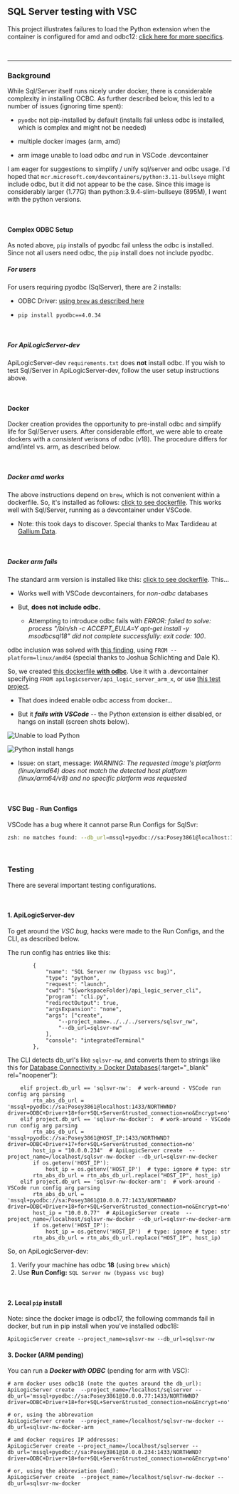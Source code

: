 ## SQL Server testing with VSC

This project illustrates failures to load the Python extension when the container is configured for amd and odbc12: [click here for more specifics](#docker-arm-fails).

&nbsp;

---

### Background

While Sql/Server itself runs nicely under docker, there is considerable complexity in installing OCBC.  As further described below, this led to a number of issues (ignoring time spent):

* `pyodbc` not pip-installed by default (installs fail unless odbc is installed, which is complex and might not be needed)

* multiple docker images (arm, amd)

* arm image unable to load odbc *and* run in VSCode .devcontainer

I am eager for suggestions to simplify / unify sql/server and odbc usage.  I'd hoped that `mcr.microsoft.com/devcontainers/python:3.11-bullseye` might include odbc, but it did not appear to be the case.  Since this image is considerably larger (1.77G) than python:3.9.4-slim-bullseye (895M), I went with the python versions.

&nbsp;

#### Complex ODBC Setup

As noted above, `pip` installs of pyodbc fail unless the odbc is installed.  Since not all users need odbc, the `pip` install does not include pyodbc.

##### For users

For users requiring pyodbc (SqlServer), there are 2 installs:

* ODBC Driver: [using `brew` as described here](../install-pyodbc)

* `pip install pyodbc==4.0.34`

&nbsp;

##### For ApiLogicServer-dev

ApiLogicServer-dev `requirements.txt` does **not** install odbc.  If you wish to test Sql/Server in ApiLogicServer-dev, follow the user setup instructions above.

&nbsp;

#### Docker

Docker creation provides the opportunity to pre-install odbc and simplify life for Sql/Server users.  After considerable effort, we were able to create dockers with a *consistent* verisons of odbc (v18).  The procedure differs for amd/intel vs. arm, as described below.

&nbsp;

##### Docker amd works

The above instructions depend on `brew`, which is not convenient within a dockerfile.  So, it's installed as follows: [click to see dockerfile](https://github.com/ApiLogicServer/ApiLogicServer-src/blob/main/docker/api_logic_server.Dockerfile).  This works well with Sql/Server, running as a devcontainer under VSCode.

* Note: this took days to discover.  Special thanks to Max Tardideau at [Gallium Data](https://www.galliumdata.com).


&nbsp;

##### Docker arm fails

The standard arm version is installed like this: [click to see dockerfile](https://github.com/ApiLogicServer/ApiLogicServer-src/blob/main/docker/api_logic_server_arm.Dockerfile).  This...

* Works well with VSCode devcontainers, for *non-odbc* databases

* But, **does not include odbc.**

    * Attempting to introduce odbc fails with *ERROR: failed to solve: process "/bin/sh -c ACCEPT_EULA=Y apt-get install -y msodbcsql18" did not complete successfully: exit code: 100*.

odbc inclusion was solved with [this finding](https://stackoverflow.com/questions/71414579/how-to-install-msodbcsql-in-debian-based-dockerfile-with-an-apple-silicon-host), using `FROM --platform=linux/amd64` (special thanks to Joshua Schlichting and Dale K).

So, we created [this dockerfile **with odbc**](https://github.com/ApiLogicServer/ApiLogicServer-src/blob/main/docker/api_logic_server_arm_x.Dockerfile).  Use it with a .devcontainer specifying `FROM apilogicserver/api_logic_server_arm_x`, or use [this test project](https://github.com/ApiLogicServer/beta).

* That does indeed enable odbc access from docker...

* But it ***fails with VSCode*** -- the Python extension is either disabled, or hangs on install (screen shots below).

![Unable to load Python](images/vscode/python-disabled.png)

![Python install hangs](images/vscode/python-install-hangs.png)

* Issue: on start, message: *WARNING: The requested image's platform (linux/amd64) does not match the detected host platform (linux/arm64/v8) and no specific platform was requested*

&nbsp;

#### VSC Bug - Run Configs

VSCode has a bug where it cannot parse Run Configs for SqlSvr:

```bash
zsh: no matches found: --db_url=mssql+pyodbc://sa:Posey3861@localhost:1433/NORTHWND?driver=ODBC+Driver+18+for+SQL+Server&trusted_connection=no&Encrypt=no
```

&nbsp;

### Testing

There are several important testing configurations.

&nbsp;

#### 1. ApiLogicServer-dev

To get around the *VSC bug*, hacks were made to the Run Configs, and the CLI, as described below.

The run config has entries like this:

```
        {
            "name": "SQL Server nw (bypass vsc bug)",
            "type": "python",
            "request": "launch",
            "cwd": "${workspaceFolder}/api_logic_server_cli",
            "program": "cli.py",
            "redirectOutput": true,
            "argsExpansion": "none",
            "args": ["create",
                "--project_name=../../../servers/sqlsvr_nw",
                "--db_url=sqlsvr-nw"
            ],
            "console": "integratedTerminal"
        },
```

The CLI detects db_url's like `sqlsvr-nw`, and converts them to strings like this for [Database Connectivity > Docker Databases](../Database-Connectivity/#docker-databases){:target="_blank" rel="noopener"}:
```
    elif project.db_url == 'sqlsvr-nw':  # work-around - VSCode run config arg parsing
        rtn_abs_db_url = 'mssql+pyodbc://sa:Posey3861@localhost:1433/NORTHWND?driver=ODBC+Driver+18+for+SQL+Server&trusted_connection=no&Encrypt=no'
    elif project.db_url == 'sqlsvr-nw-docker':  # work-around - VSCode run config arg parsing
        rtn_abs_db_url = 'mssql+pyodbc://sa:Posey3861@HOST_IP:1433/NORTHWND?driver=ODBC+Driver+17+for+SQL+Server&trusted_connection=no'
        host_ip = "10.0.0.234"  # ApiLogicServer create  --project_name=/localhost/sqlsvr-nw-docker --db_url=sqlsvr-nw-docker
        if os.getenv('HOST_IP'):
            host_ip = os.getenv('HOST_IP')  # type: ignore # type: str
        rtn_abs_db_url = rtn_abs_db_url.replace("HOST_IP", host_ip)
    elif project.db_url == 'sqlsvr-nw-docker-arm':  # work-around - VSCode run config arg parsing
        rtn_abs_db_url = 'mssql+pyodbc://sa:Posey3861@10.0.0.77:1433/NORTHWND?driver=ODBC+Driver+18+for+SQL+Server&trusted_connection=no&Encrypt=no'
        host_ip = "10.0.0.77"  # ApiLogicServer create  --project_name=/localhost/sqlsvr-nw-docker --db_url=sqlsvr-nw-docker-arm
        if os.getenv('HOST_IP'):
            host_ip = os.getenv('HOST_IP')  # type: ignore # type: str
        rtn_abs_db_url = rtn_abs_db_url.replace("HOST_IP", host_ip)
```

So, on ApiLogicServer-dev:

1. Verify your machine has odbc **18** (using `brew which`)
2. Use **Run Config:** `SQL Server nw (bypass vsc bug)`

&nbsp;


#### 2. Local `pip` install

Note: since the docker image is odbc17, the following commands fail in docker, but run in pip install when you've installed odbc18:

```
ApiLogicServer create --project_name=sqlsvr-nw --db_url=sqlsvr-nw
```

#### 3. Docker (ARM pending)

You can run a ***Docker with ODBC*** (pending for arm with VSC):

```
# arm docker uses odbc18 (note the quotes around the db_url):
ApiLogicServer create  --project_name=/localhost/sqlserver --db_url='mssql+pyodbc://sa:Posey3861@10.0.0.77:1433/NORTHWND?driver=ODBC+Driver+18+for+SQL+Server&trusted_connection=no&Encrypt=no'

# or, using the abbrevation
ApiLogicServer create  --project_name=/localhost/sqlsvr-nw-docker --db_url=sqlsvr-nw-docker-arm

# amd docker requires IP addresses:
ApiLogicServer create --project_name=/localhost/sqlserver --db_url='mssql+pyodbc://sa:Posey3861@10.0.0.234:1433/NORTHWND?driver=ODBC+Driver+18+for+SQL+Server&trusted_connection=no&Encrypt=no'

# or, using the abbreviation (amd):
ApiLogicServer create  --project_name=/localhost/sqlsvr-nw-docker --db_url=sqlsvr-nw-docker
```
